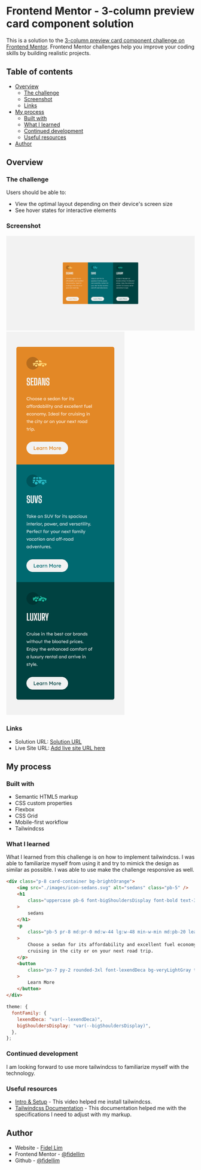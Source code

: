 # Frontend Mentor - 3-column preview card component solution

This is a solution to the [3-column preview card component challenge on Frontend Mentor](https://www.frontendmentor.io/challenges/3column-preview-card-component-pH92eAR2-). Frontend Mentor challenges help you improve your coding skills by building realistic projects.

## Table of contents

- [Overview](#overview)
  - [The challenge](#the-challenge)
  - [Screenshot](#screenshot)
  - [Links](#links)
- [My process](#my-process)
  - [Built with](#built-with)
  - [What I learned](#what-i-learned)
  - [Continued development](#continued-development)
  - [Useful resources](#useful-resources)
- [Author](#author)

## Overview

### The challenge

Users should be able to:

- View the optimal layout depending on their device's screen size
- See hover states for interactive elements

### Screenshot

![Solution PC](./images/Solution%20PC.png)
![Solution Mobile](./images/Solution%20Mobile.png)

### Links

- Solution URL: [Solution URL](https://github.com/fidellim/3-Column-Preview-Card-Component)
- Live Site URL: [Add live site URL here](https://your-live-site-url.com)

## My process

### Built with

- Semantic HTML5 markup
- CSS custom properties
- Flexbox
- CSS Grid
- Mobile-first workflow
- Tailwindcss

### What I learned

What I learned from this challenge is on how to implement tailwindcss. I was able to familiarize myself from using it and try to mimick the design as similar as possible. I was able to use make the challenge responsive as well.

```html
<div class="p-8 card-container bg-brightOrange">
	<img src="./images/icon-sedans.svg" alt="sedans" class="pb-5" />
	<h1
		class="uppercase pb-6 font-bigShouldersDisplay font-bold text-3xl text-veryLightGray"
	>
		sedans
	</h1>
	<p
		class="pb-5 pr-8 md:pr-0 md:w-44 lg:w-48 min-w-min md:pb-20 leading-6 text-transparentWhite text-sm font-lexendDeca"
	>
		Choose a sedan for its affordability and excellent fuel economy. Ideal for
		cruising in the city or on your next road trip.
	</p>
	<button
		class="px-7 py-2 rounded-3xl font-lexendDeca bg-veryLightGray text-brightOrange text-base"
	>
		Learn More
	</button>
</div>
```

```js
theme: {
  fontFamily: {
    lexendDeca: "var(--lexendDeca)",
    bigShouldersDisplay: "var(--bigShouldersDisplay)",
  },
};
```

### Continued development

I am looking forward to use more tailwindcss to familiarize myself with the technology.

### Useful resources

- [Intro & Setup](https://www.youtube.com/watch?v=bxmDnn7lrnk) - This video helped me install tailwindcss.
- [Tailwindcss Documentation](https://tailwindcss.com/docs/) - This documentation helped me with the specifications I need to adjust with my markup.

## Author

- Website - [Fidel Lim](https://fidellim-portfolio.netlify.app/)
- Frontend Mentor - [@fidellim](https://www.frontendmentor.io/profile/fidellim)
- Github - [@fidellim](https://github.com/fidellim)
